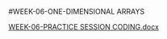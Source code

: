 #WEEK-06-ONE-DIMENSIONAL ARRAYS

[WEEK-06-PRACTICE SESSION CODING.docx](https://github.com/user-attachments/files/18419794/WEEK-06-PRACTICE.SESSION.CODING.docx)

